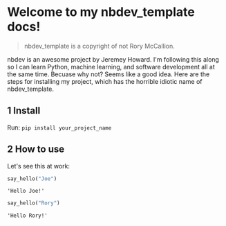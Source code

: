 # Welcome to my nbdev_template docs!
> nbdev_template is a copyright of not Rory McCallion.


nbdev is an awesome project by Jeremey Howard. I'm following this along so I can learn Python, machine learning, and software development all at the same time. Becuase why not? Seems like a good idea. Here are the steps for installing my project, which has the horrible idiotic name of nbdev_template.

## 1 Install

Run: `pip install your_project_name`

## 2 How to use

Let's see this at work:

```python
say_hello("Joe")
```




    'Hello Joe!'



```python
say_hello("Rory")
```




    'Hello Rory!'


